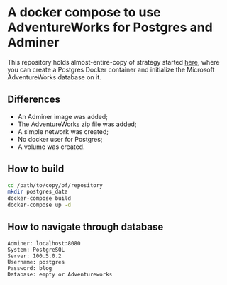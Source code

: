 # A docker compose to use AdventureWorks for Postgres and Adminer

This repository holds almost-entire-copy of strategy started [here](https://github.com/lorint/AdventureWorks-for-Postgres), where you can create a Postgres Docker container and initialize the Microsoft AdventureWorks database on it.

## Differences
* An Adminer image was added;
* The AdventureWorks zip file was added;
* A simple network was created;
* No docker user for Postgres;
* A volume was created.

## How to build

```sh
cd /path/to/copy/of/repository
mkdir postgres_data
docker-compose build
docker-compose up -d
```

## How to navigate through database
```
Adminer: localhost:8080
System: PostgreSQL
Server: 100.5.0.2
Username: postgres
Password: blog
Database: empty or Adventureworks
```